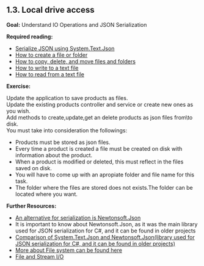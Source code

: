 ## 1.3. Local drive access 

**Goal:** Understand IO Operations and JSON Serialization 

**Required reading:**

 - [Serialize JSON using System.Text.Json](https://learn.microsoft.com/en-us/dotnet/standard/serialization/system-text-json/how-to?pivots=dotnet-7-0)
 - [How to create a file or folder](https://docs.microsoft.com/en-us/dotnet/csharp/programming-guide/file-system/how-to-create-a-file-or-folder)
 - [How to copy, delete, and move files and folders](https://docs.microsoft.com/en-us/dotnet/csharp/programming-guide/file-system/how-to-copy-delete-and-move-files-and-folders)
 - [How to write to a text file](https://docs.microsoft.com/en-us/dotnet/csharp/programming-guide/file-system/how-to-write-to-a-text-file)
 - [How to read from a text file](https://docs.microsoft.com/en-us/dotnet/csharp/programming-guide/file-system/how-to-read-from-a-text-file)

**Exercise:**

  Update the application to save products as files.  
  Update the existing products controller and service or create new ones as you wish.  
  Add methods to create,update,get an delete products as json files from\to disk.  
  You must take into consideration the followings:  
  - Products must be stored as json files.  
  - Every time a product is created a file must be created on disk with information about the product.   
  - When a product is modified or deleted, this must reflect in the files saved on disk.  
  - You will have to come up with an apropiate folder and file name for this task.  
  - The folder where the files are stored does not exists.The folder can be located where you want.  
  
 **Further Resources:**
 
 - [An alternative for serialization is Newtonsoft.Json](https://www.youtube.com/watch?v=hLYHE1kIOpo)  
 - It is important to know about Newtonsoft.Json, as it was the main library used for JSON serialization for C#, and it can be found in older projects  
 - [Comparison of System.Text.Json and Newtonsoft.Json(library used for JSON serialization for C#, and it can be found in older projects)](https://inspiration.nlogic.ca/en/a-comparison-of-newtonsoft.json-and-system.text.json)  
 - [More about File system can be found here](https://docs.microsoft.com/en-us/dotnet/csharp/programming-guide/file-system/)  
 - [File and Stream I/O](https://docs.microsoft.com/en-us/dotnet/standard/io/)  
